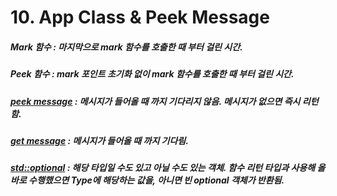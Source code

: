 # 10. App Class & Peek Message

##### Mark 함수 : 마지막으로 mark 함수를 호출한 때 부터 걸린 시간.
##### Peek 함수 : mark 포인트 초기화 없이 mark 함수를 호출한 때 부터 걸린 시간.


##### [peek message](https://docs.microsoft.com/en-us/windows/win32/api/winuser/nf-winuser-peekmessagea) : 메시지가 들어올 때 까지 기다리지 않음. 메시지가 없으면 즉시 리턴함.
##### [get message](https://docs.microsoft.com/en-us/windows/win32/api/winuser/nf-winuser-getmessage) : 메시지가 들어올 때 까지 기다림.

##### [std::optional<Type>](https://occamsrazr.net/tt/entry/C17-%ED%91%9C%EC%A4%80-%EB%9D%BC%EC%9D%B4%EB%B8%8C%EB%9F%AC%EB%A6%AC%EC%9D%98-stdoptional-%EC%86%8C%EA%B0%9C) : 해당 타입일 수도 있고 아닐 수도 있는 객체. 함수 리턴 타입과 사용해 올바로 수행했으면 Type에 해당하는 값을, 아니면 빈 optional 객체가 반환됨.

